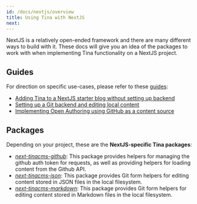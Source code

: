 ```yaml
---
id: /docs/nextjs/overview
title: Using Tina with NextJS
next:
---
```


NextJS is a relatively open-ended framework and there are many different ways to build with it. These docs will give you an idea of the packages to work with when implementing Tina functionality on a NextJS project.

## Guides

For direction on specific use-cases, please refer to these [guides](/guides):

- [Adding Tina to a NextJS starter blog without setting up backend]()
- [Setting up a Git backend and editing local content]()
- [Implementing Open Authoring using GitHub as a content source]()

## Packages

Depending on your project, these are the **NextJS-specific Tina packages**:

- [_next-tinacms-github_](https://github.com/tinacms/tinacms/tree/master/packages/next-tinacms-github): This package provides helpers for managing the github auth token for requests, as well as providing helpers for loading content from the Github API.
- [_next-tinacms-json_](https://github.com/tinacms/tinacms/tree/master/packages/next-tinacms-json): This package provides Git form helpers for editing content stored in JSON files in the local filesystem.
- [_next-tinacms-markdown_](https://github.com/tinacms/tinacms/tree/master/packages/next-tinacms-markdown): This package provides Git form helpers for editing content stored in Markdown files in the local filesystem.
